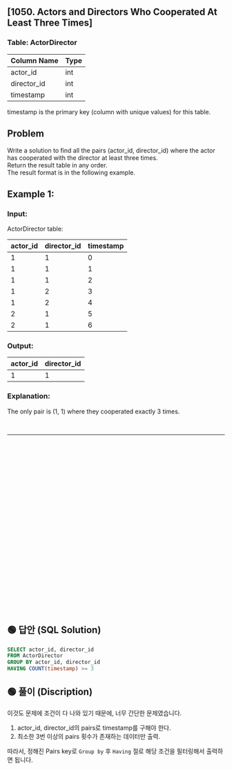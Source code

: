 ## [1050. Actors and Directors Who Cooperated At Least Three Times]

### Table: ActorDirector


| Column Name | Type    |
|-------------|---------|
| actor_id    | int     |
| director_id | int     |
| timestamp   | int     |

timestamp is the primary key (column with unique values) for this table.  
 
## Problem

Write a solution to find all the pairs (actor_id, director_id) where the actor has cooperated with the director at least three times.  
Return the result table in any order.  
The result format is in the following example.  

## Example 1:

### Input: 
ActorDirector table:

| actor_id    | director_id | timestamp   |
|-------------|-------------|-------------|
| 1           | 1           | 0           |
| 1           | 1           | 1           |
| 1           | 1           | 2           |
| 1           | 2           | 3           |
| 1           | 2           | 4           |
| 2           | 1           | 5           |
| 2           | 1           | 6           |

### Output: 

| actor_id    | director_id |
|-------------|-------------|
| 1           | 1           |

### Explanation: 
The only pair is (1, 1) where they cooperated exactly 3 times.  



<br/>

---

<br/>
<br/>
<br/>
<br/>
<br/>
<br/>
<br/>
<br/>
<br/>
<br/>
<br/>
<br/>
<br/>
<br/>
<br/>
<br/>
<br/>
<br/>
<br/>
<br/>
<br/>
<br/>
<br/>


## 🟢 답안 (SQL Solution)

```sql
SELECT actor_id, director_id
FROM ActorDirector
GROUP BY actor_id, director_id 
HAVING COUNT(timestamp) >= 3
```

## 🟢 풀이 (Discription)
이것도 문제에 조건이 다 나와 있기 때문에, 너무 간단한 문제였습니다.  

1. actor_id, director_id의 pairs로 timestamp를 구해야 한다.
2. 최소한 3번 이상의 pairs 횟수가 존재하는 데이터만 출력.

따라서, 정해진 Pairs key로 `Group by` 후 `Having` 절로 해당 조건을 필터링해서 출력하면 됩니다.